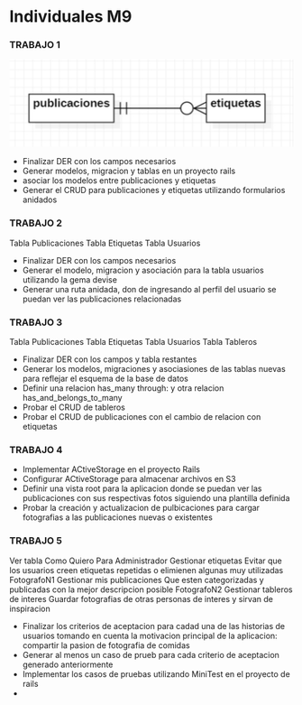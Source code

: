 # Individuales M9
### TRABAJO 1
![Tabla Publicaciones  - - Tabla Etiquetas](https://github.com/jorgitsss/modulo-9/blob/master/app/assets/images/1.jpg)
* Finalizar DER con los campos necesarios
* Generar modelos, migracion y tablas en un proyecto rails
* asociar los modelos entre publicaciones y etiquetas
* Generar el CRUD para publicaciones y etiquetas utilizando formularios anidados

### TRABAJO 2
Tabla Publicaciones
Tabla Etiquetas
Tabla Usuarios

* Finalizar DER con los campos necesarios
* Generar el modelo, migracion y asociación para la tabla usuarios utilizando la gema devise
* Generar una ruta anidada, don de ingresando al perfil del usuario se puedan ver las publicaciones relacionadas

### TRABAJO 3
Tabla Publicaciones
Tabla Etiquetas
Tabla Usuarios
Tabla Tableros

* Finalizar DER con los campos y tabla restantes
* Generar los modelos, migraciones y asociasiones de las tablas nuevas para reflejar el esquema de la base de datos
* Definir una relacion has_many through: y otra relacion has_and_belongs_to_many
* Probar el CRUD de tableros
* Probar el CRUD de publicaciones con el cambio de relacion con etiquetas

### TRABAJO 4
* Implementar ACtiveStorage en el proyecto Rails
* Configurar ACtiveStorage para almacenar archivos en S3
* Definir una vista root para la aplicacion donde se puedan ver las publicaciones con sus respectivas fotos siguiendo una plantilla definida
* Probar la creación y actualizacion de pulbicaciones para cargar fotografias a las publicaciones nuevas o existentes


### TRABAJO 5
Ver tabla 
 Como 				Quiero							Para
 Administrador	Gestionar etiquetas				Evitar que los usuarios creen etiquetas repetidas o elimienen algunas muy utilizadas
 FotografoN1	Gestionar mis publicaciones		Que esten categorizadas y publicadas con la mejor descripcion posible
 FotografoN2	Gestionar tableros de interes	Guardar fotografias de otras personas de interes y sirvan de inspiracion
 
* Finalizar los criterios de aceptacion para cadad una de las historias de usuarios tomando en cuenta la motivacion principal de la aplicacion: compartir la pasion de fotografia de comidas
* Generar al menos un caso de prueb para cada criterio de aceptacion generado anteriormente
* Implementar los casos de pruebas utilizando MiniTest en el proyecto de rails
* 
